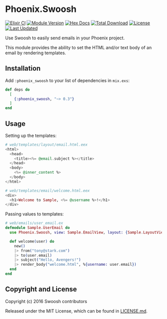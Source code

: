 # Phoenix.Swoosh

[![Elixir CI](https://github.com/swoosh/phoenix_swoosh/actions/workflows/elixir.yml/badge.svg)](https://github.com/swoosh/phoenix_swoosh/actions/workflows/elixir.yml)
[![Module Version](https://img.shields.io/hexpm/v/phoenix_swoosh.svg)](https://hex.pm/packages/phoenix_swoosh)
[![Hex Docs](https://img.shields.io/badge/hex-docs-lightgreen.svg)](https://hexdocs.pm/phoenix_swoosh/)
[![Total Download](https://img.shields.io/hexpm/dt/phoenix_swoosh.svg)](https://hex.pm/packages/phoenix_swoosh)
[![License](https://img.shields.io/hexpm/l/phoenix_swoosh.svg)](https://github.com/swoosh/phoenix_swoosh/blob/master/LICENSE)
[![Last Updated](https://img.shields.io/github/last-commit/swoosh/phoenix_swoosh.svg)](https://github.com/swoosh/phoenix_swoosh/commits/master)

Use Swoosh to easily send emails in your Phoenix project.

This module provides the ability to set the HTML and/or text body of an email by rendering templates.

## Installation

Add `:phoenix_swoosh` to your list of dependencies in `mix.exs`:

```elixir
def deps do
  [
    {:phoenix_swoosh, "~> 0.3"}
  ]
end
```

## Usage

Setting up the templates:

```elixir
# web/templates/layout/email.html.eex
<html>
  <head>
    <title><%= @email.subject %></title>
  </head>
  <body>
    <%= @inner_content %>
  </body>
</html>

# web/templates/email/welcome.html.eex
<div>
  <h1>Welcome to Sample, <%= @username %>!</h1>
</div>
```

Passing values to templates:

```elixir
# web/emails/user_email.ex
defmodule Sample.UserEmail do
  use Phoenix.Swoosh, view: Sample.EmailView, layout: {Sample.LayoutView, :email}

  def welcome(user) do
    new()
    |> from("tony@stark.com")
    |> to(user.email)
    |> subject("Hello, Avengers!")
    |> render_body("welcome.html", %{username: user.email})
  end
end
```

## Copyright and License

Copyright (c) 2016 Swoosh contributors

Released under the MIT License, which can be found in [LICENSE.md](./LICENSE.md).
